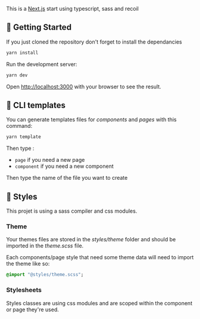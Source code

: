 This is a [Next.js](https://nextjs.org/) start using typescript, sass and recoil 



## 🏁  Getting Started

If you just cloned the repository don't forget to install the dependancies
```bash
yarn install
```

Run the development server:

```bash
yarn dev
```

Open [http://localhost:3000](http://localhost:3000) with your browser to see the result.

## 📝 CLI templates

You can generate templates files for *components* and *pages* with this command: 

```bash
yarn template
```
Then type :
 - ``page`` if you need a new page
 - ``component`` if you need a new component
 
Then type the name of the file  you want to create


## 💅 Styles
This projet is using a sass compiler and css modules. 

### Theme
Your themes files are stored in the *styles/theme* folder and should be imported in the *theme.scss* file.

Each components/page style that need some theme data will need to import the theme like so: 
```sass
@import "@styles/theme.scss";
```

### Stylesheets
Styles classes are using css modules and are scoped within the component or page they're used.



 
 
